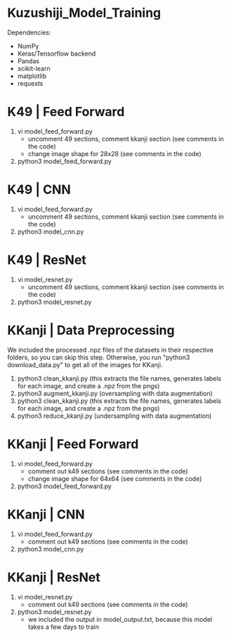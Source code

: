 # Kuzushiji_Model_Training
Dependencies:
- NumPy
- Keras/Tensorflow backend
- Pandas
- scikit-learn
- matplotlib
- requests


# K49 | Feed Forward
1. vi model_feed_forward.py
	- uncomment 49 sections, comment kkanji section (see comments in the code)
	- change image shape for 28x28 (see comments in the code)
2. python3 model_feed_forward.py

# K49 | CNN
1. vi model_feed_forward.py
	- uncomment 49 sections, comment kkanji section (see comments in the code)
2. python3 model_cnn.py

# K49 | ResNet
1. vi model_resnet.py
	- uncomment 49 sections, comment kkanji section (see comments in the code)
2. python3 model_resnet.py



# KKanji | Data Preprocessing

We included the processed .npz files of the datasets in their respective folders, so you can skip this step. Otherwise, you run "python3 download_data.py" to get all of the images for KKanji.

1. python3 clean_kkanji.py (this extracts the file names, generates labels for each image, and create a .npz from the pngs)
2. python3 augment_kkanji.py (oversampling with data augmentation)
3. python3 clean_kkanji.py  (this extracts the file names, generates labels for each image, and create a .npz from the pngs)
4. python3 reduce_kkanji.py (undersampling with data augmentation)


# KKanji | Feed Forward
1. vi model_feed_forward.py
	- comment out k49 sections (see comments in the code)
	- change image shape for 64x64 (see comments in the code)
2. python3 model_feed_forward.py

# KKanji | CNN
1. vi model_feed_forward.py
	- comment out k49 sections (see comments in the code)
2. python3 model_cnn.py

# KKanji | ResNet
1. vi model_resnet.py
	- comment out k49 sections (see comments in the code)
2. python3 model_resnet.py
	- we included the output in model_output.txt, because this model takes a few days to train

